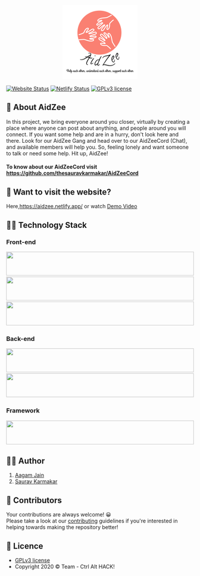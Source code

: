 <p align="center">
  <a href="https://aidzee.netlify.app/"><img src="https://github.com/Aagam-Jain-113/AidZee/blob/master/static/assets/Logo.png" width="200" height="200"/></a>
</p>

[![Website Status](https://img.shields.io/website-up-down-green-red/http/shields.io.svg)](http://shields.io/)
[![Netlify Status](https://api.netlify.com/api/v1/badges/c5bd26d3-251c-474f-a80d-ff2e304f8220/deploy-status)](https://app.netlify.com/sites/swasthaio/deploys)
[![GPLv3 license](https://img.shields.io/badge/License-GPLv3-blue.svg)](http://perso.crans.org/besson/LICENSE.html)

## :pushpin: About AidZee
In this project, we bring everyone around you closer, virtually by creating a place where anyone can post about anything, and people around you will connect.
If you want some help and are in a hurry, don't look here and there. Look for our AidZee Gang and head over to our AidZeeCord (Chat), and available members will help you. 
So, feeling lonely and want someone to talk or need some help. Hit up, AidZee!

#### To know about our AidZeeCord visit https://github.com/thesauravkarmakar/AidZeeCord

## :couple: Want to visit the website?

Here,https://aidzee.netlify.app/ or watch [Demo Video](https://youtu.be/ndR8ldQaAmA) 

## :man_technologist: Technology Stack

### Front-end 
<p float="left">
    <img src="https://cdn.worldvectorlogo.com/logos/javascript.svg"  width="64" height="64" style="width:100%">
    <img src="https://cdn.worldvectorlogo.com/logos/html5.svg" width="64" height="64" style="width:100%">
    <img src="https://cdn.worldvectorlogo.com/logos/css3.svg"  width="64" height="64" style="width:100%">
    
</p>

### Back-end
<p float="left">
    <img src="https://cdn.worldvectorlogo.com/logos/nodejs-1.svg" width="64" height="64" style="width:100%">
    <img src="https://cdn.worldvectorlogo.com/logos/express-109.svg"  width="64" height="64" style="width:100%">
</p>

### Framework 
<p float="left">
  <img src="https://cdn.worldvectorlogo.com/logos/jquery-1.svg" width="64" height="64" style="width:100%">
</p>

## :man_in_tuxedo: Author
1. [Aagam Jain](https://www.linkedin.com/in/aagam-jain-b5760619a/)
2. [Saurav Karmakar](https://www.linkedin.com/in/sauravkarmakar/)

## 🤝 Contributors 

Your contributions are always welcome! 😀 </br>
Please take a look at our [contributing](./CONTRIBUTING.md) guidelines if you're interested in helping towards making the repository better!

## :page_with_curl: Licence 

- [GPLv3 license](https://github.com/Aagam-Jain-113/AidZee/blob/master/LICENSE) 
- Copyright 2020 :copyright: Team - Ctrl Alt HACK! 

